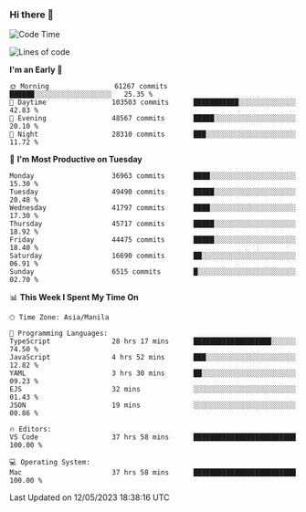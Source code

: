 ### Hi there 👋

<!--START_SECTION:waka-->
![Code Time](http://img.shields.io/badge/Code%20Time-3%2C938%20hrs%2013%20mins-blue)

![Lines of code](https://img.shields.io/badge/From%20Hello%20World%20I%27ve%20Written-99.7%20million%20lines%20of%20code-blue)

**I'm an Early 🐤** 

```text
🌞 Morning                61267 commits       ██████░░░░░░░░░░░░░░░░░░░   25.35 % 
🌆 Daytime                103503 commits      ███████████░░░░░░░░░░░░░░   42.83 % 
🌃 Evening                48567 commits       █████░░░░░░░░░░░░░░░░░░░░   20.10 % 
🌙 Night                  28310 commits       ███░░░░░░░░░░░░░░░░░░░░░░   11.72 % 
```
📅 **I'm Most Productive on Tuesday** 

```text
Monday                   36963 commits       ████░░░░░░░░░░░░░░░░░░░░░   15.30 % 
Tuesday                  49490 commits       █████░░░░░░░░░░░░░░░░░░░░   20.48 % 
Wednesday                41797 commits       ████░░░░░░░░░░░░░░░░░░░░░   17.30 % 
Thursday                 45717 commits       █████░░░░░░░░░░░░░░░░░░░░   18.92 % 
Friday                   44475 commits       █████░░░░░░░░░░░░░░░░░░░░   18.40 % 
Saturday                 16690 commits       ██░░░░░░░░░░░░░░░░░░░░░░░   06.91 % 
Sunday                   6515 commits        █░░░░░░░░░░░░░░░░░░░░░░░░   02.70 % 
```


📊 **This Week I Spent My Time On** 

```text
🕑︎ Time Zone: Asia/Manila

💬 Programming Languages: 
TypeScript               28 hrs 17 mins      ███████████████████░░░░░░   74.50 % 
JavaScript               4 hrs 52 mins       ███░░░░░░░░░░░░░░░░░░░░░░   12.82 % 
YAML                     3 hrs 30 mins       ██░░░░░░░░░░░░░░░░░░░░░░░   09.23 % 
EJS                      32 mins             ░░░░░░░░░░░░░░░░░░░░░░░░░   01.43 % 
JSON                     19 mins             ░░░░░░░░░░░░░░░░░░░░░░░░░   00.86 % 

🔥 Editors: 
VS Code                  37 hrs 58 mins      █████████████████████████   100.00 % 

💻 Operating System: 
Mac                      37 hrs 58 mins      █████████████████████████   100.00 % 
```


 Last Updated on 12/05/2023 18:38:16 UTC
<!--END_SECTION:waka-->


<!--
**rad182/rad182** is a ✨ _special_ ✨ repository because its `README.md` (this file) appears on your GitHub profile.

Here are some ideas to get you started:

- 🔭 I’m currently working on ...
- 🌱 I’m currently learning ...
- 👯 I’m looking to collaborate on ...
- 🤔 I’m looking for help with ...
- 💬 Ask me about ...
- 📫 How to reach me: ...
- 😄 Pronouns: ...
- ⚡ Fun fact: ...
-->
